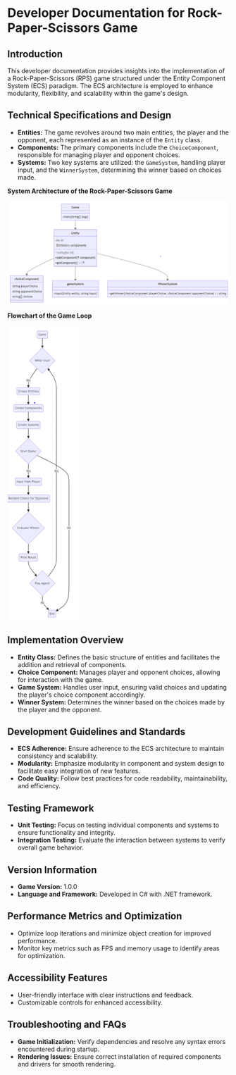 # Developer Documentation for Rock-Paper-Scissors Game

## Introduction
This developer documentation provides insights into the implementation of a Rock-Paper-Scissors (RPS) game structured under the Entity Component System (ECS) paradigm. The ECS architecture is employed to enhance modularity, flexibility, and scalability within the game's design.

## Technical Specifications and Design
- **Entities:** The game revolves around two main entities, the player and the opponent, each represented as an instance of the `Entity` class.
- **Components:** The primary components include the `ChoiceComponent`, responsible for managing player and opponent choices.
- **Systems:** Two key systems are utilized: the `GameSystem`, handling player input, and the `WinnerSystem`, determining the winner based on choices made.

**System Architecture of the Rock-Paper-Scissors Game**

![System architecture and class diagram](../assets/classdiagram_system_architecture.PNG)

**Flowchart of the Game Loop**

![Flowchart](../assets/flowshart.PNG)

## Implementation Overview
- **Entity Class:** Defines the basic structure of entities and facilitates the addition and retrieval of components.
- **Choice Component:** Manages player and opponent choices, allowing for interaction with the game.
- **Game System:** Handles user input, ensuring valid choices and updating the player's choice component accordingly.
- **Winner System:** Determines the winner based on the choices made by the player and the opponent.

## Development Guidelines and Standards
- **ECS Adherence:** Ensure adherence to the ECS architecture to maintain consistency and scalability.
- **Modularity:** Emphasize modularity in component and system design to facilitate easy integration of new features.
- **Code Quality:** Follow best practices for code readability, maintainability, and efficiency.

## Testing Framework
- **Unit Testing:** Focus on testing individual components and systems to ensure functionality and integrity.
- **Integration Testing:** Evaluate the interaction between systems to verify overall game behavior.

## Version Information
- **Game Version:** 1.0.0
- **Language and Framework:** Developed in C# with .NET framework.

## Performance Metrics and Optimization
- Optimize loop iterations and minimize object creation for improved performance.
- Monitor key metrics such as FPS and memory usage to identify areas for optimization.

## Accessibility Features
- User-friendly interface with clear instructions and feedback.
- Customizable controls for enhanced accessibility.

## Troubleshooting and FAQs
- **Game Initialization:** Verify dependencies and resolve any syntax errors encountered during startup.
- **Rendering Issues:** Ensure correct installation of required components and drivers for smooth rendering.


